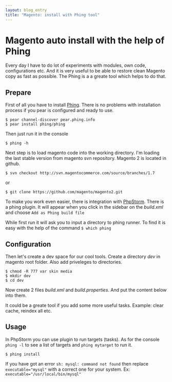 ```yaml
---
layout: blog_entry
title: "Magento: install with Phing tool"
---
```


Magento auto install with the help of Phing
===========================================
Every day I have to do lot of experiments with modules, own code, configurations etc. And it is very useful to be able to restore clean Magento copy as fast as possible.
The Phing is a a greate tool which helps to do that.

Prepare
-------

First of all you have to install [Phing](http://www.phing.info/).
There is no problems with installation process if you pear is configured and ready to use.

	$ pear channel-discover pear.phing.info
	$ pear install phing/phing

Then just run it in the console

	$ phing -h

Next step is to load magento code into the working directory. I'm loading the last stable version from magento svn repository. Magento 2 is located in github.

	$ svn checkout http://svn.magentocommerce.com/source/branches/1.7

or

	$ git clone https://github.com/magento/magento2.git

To make you work even easier, there is integration with [PhpStorm](http://www.jetbrains.com/phpstorm/). There is a phing plugin. It will appear when you click in the sidebar on the *build.xml* and choose
`Add as Phing build file`

While first run it will ask you to input a directory to phing runner. To find it is easy with the help
of the command `$ which phing`


Configuration
-------------
Then let's create a dev space for our cool tools. Create a directory *dev* in magento root folder. Also add priveleges
to directories.

	$ chmod -R 777 var skin media
	$ mkdir dev
	$ cd dev

Now create 2 files *build.xml* and *build.properties*.
And put the content below into them.

<script src="https://gist.github.com/3775754.js"> </script>

It could be a greate tool if you add some more useful tasks. Example: clear cache, reindex all etc.

Usage
-----
In PhpStorm you can use plugin to run targets (tasks).
As for the console `phing -l` to see a list of targets and `phing mytarget` to run it.

    $ phing install

If you have got an error `sh: mysql: command not found` then replace `executable="mysql"` with a correct one for your
system. Ex: `executable="/usr/local/bin/mysql"`

